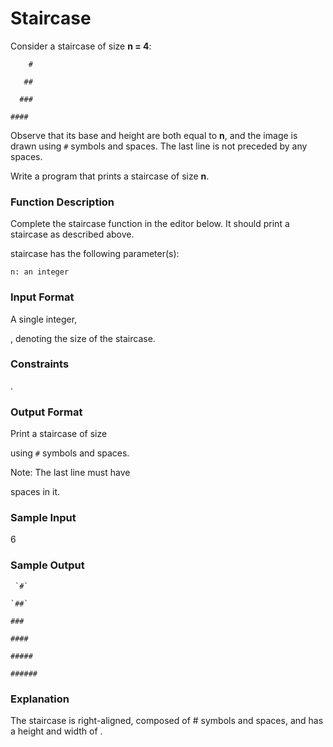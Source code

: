 # Staircase

Consider a staircase of size **n = 4**:

  `    #`
  
  `   ##`
  
 `  ###`
 
`####`

Observe that its base and height are both equal to **n**, and the image is drawn using `#` symbols and spaces. The last line is not preceded by any spaces.

Write a program that prints a staircase of size **n**.

### Function Description

Complete the staircase function in the editor below. It should print a staircase as described above.

staircase has the following parameter(s):

    n: an integer

### Input Format

A single integer,

, denoting the size of the staircase.

### Constraints

.

### Output Format

Print a staircase of size

using `#` symbols and spaces.

Note: The last line must have

spaces in it.

### Sample Input

6 

### Sample Output

     `#`
     
    `##`
    
   `###`
   
  `####`
  
 `#####`
 
`######`

### Explanation

The staircase is right-aligned, composed of # symbols and spaces, and has a height and width of
.
